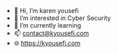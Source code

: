 - 👋 Hi, I’m karen yousefi
- 👀 I’m interested in Cyber Security
- 🌱 I’m currently learning
- 📫 contact@kyousefi.com
- 🌐 https://kyousefi.com
